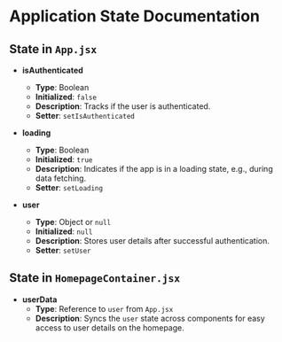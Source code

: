 # Application State Documentation

## State in `App.jsx`

- **isAuthenticated**

  - **Type**: Boolean
  - **Initialized**: `false`
  - **Description**: Tracks if the user is authenticated.
  - **Setter**: `setIsAuthenticated`

- **loading**

  - **Type**: Boolean
  - **Initialized**: `true`
  - **Description**: Indicates if the app is in a loading state, e.g., during data fetching.
  - **Setter**: `setLoading`

- **user**
  - **Type**: Object or `null`
  - **Initialized**: `null`
  - **Description**: Stores user details after successful authentication.
  - **Setter**: `setUser`

## State in `HomepageContainer.jsx`

- **userData**
  - **Type**: Reference to `user` from `App.jsx`
  - **Description**: Syncs the `user` state across components for easy access to user details on the homepage.
